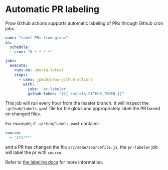 # Automatic PR labeling

Prow Github actions supports automatic labeling of PRs through Github cron jobs

```yaml
name: "Label PRs from globs"
on:
  schedule:
  - cron: "0 * * * *"

jobs:
  execute:
    runs-on: ubuntu-latest
    steps:
      - uses: jpmcb/prow-github-actions
        with:
          jobs: 'pr-labeler'
          github-token: "${{ secrets.GITHUB_TOKEN }}"
```
This job will run every hour from the master branch.
It will inspect the `.github/labels.yaml` file for file globs
and appropriately label the PR based on changed files.

For example, if `.github/labels.yaml` contains:
```yaml
source:
  - 'src/**'
```
and a PR has changed the file `src/some/sourcefile.js`,
the `pr-labeler` job will label the pr with `source`.

Refer to [the labeling docs](./labeling.md) for more information.
